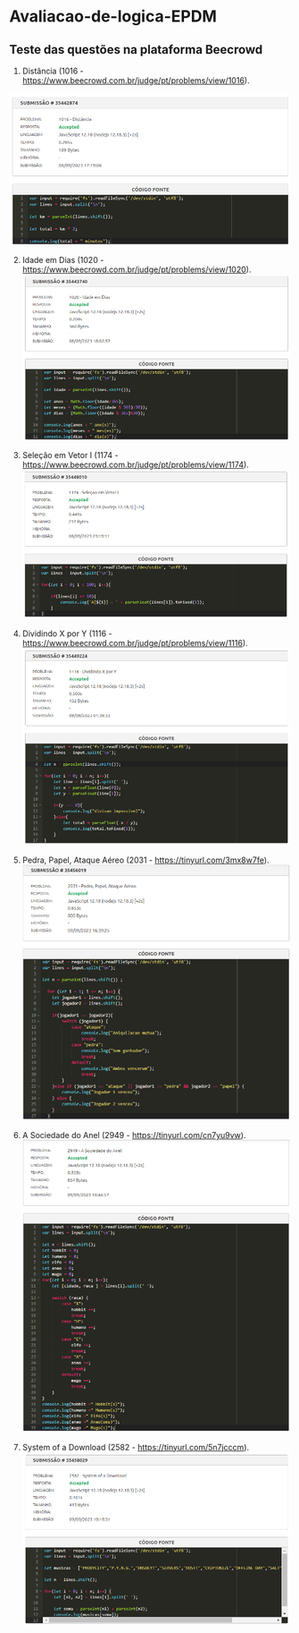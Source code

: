 # Avaliacao-de-logica-EPDM

## Teste das questões na plataforma Beecrowd

1. Distância (1016 - https://www.beecrowd.com.br/judge/pt/problems/view/1016).

![Imagem da questao 01](images/q01.png)

2. Idade em Dias (1020 - https://www.beecrowd.com.br/judge/pt/problems/view/1020).
![Imagem da questão 02](images/q02.png)
3. Seleção em Vetor I (1174 - https://www.beecrowd.com.br/judge/pt/problems/view/1174).
![Imagem da questão 03](images/q03.png)
4. Dividindo X por Y (1116 - https://www.beecrowd.com.br/judge/pt/problems/view/1116).
![Imagem da questão 04](images/q04.png)

5. Pedra, Papel, Ataque Aéreo (2031 - https://tinyurl.com/3mx8w7fe).
![Imagem da questão 05](images/q05.png)
6. A Sociedade do Anel (2949 - https://tinyurl.com/cn7yu9vw).
![Imagem da questão 06](images/q06.png)
7. System of a Download (2582 - https://tinyurl.com/5n7jcccm).
![Imagem da questão 07](images/q07.png)